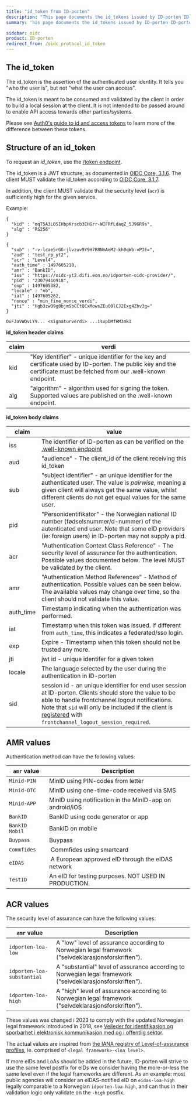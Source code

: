 ```yaml
---
title: "id_token from ID-porten"
description: "This page documents the id_tokens issued by ID-porten ID-porten OIDC Provider"
summary: 'his page documents the id_tokens issued by ID-porten ID-porten OIDC Provider'

sidebar: oidc
product: ID-porten
redirect_from: /oidc_protocol_id_token
---
```



## The id_token

The id_token is the assertion of the authenticated user identity.  It tells you "who the user is", but not "what the user can access".  

The id_token is meant to be consumed and validated by the client in order to build a local session at the client.  It is not intended to be passed around to enable API access towards other parties/systems.

Please see [Auth0's guide to id and access tokens](https://auth0.com/blog/id-token-access-token-what-is-the-difference/) to learn more of the difference between these tokens.

## Structure of an id_token

To request an *id_token*, use the [/token endpoint]({{site.baseurl}}/docs/idporten/oidc/oidc_protocol_token).


The id_token is a JWT structure, as documented in [OIDC Core, 3.1.6](https://openid.net/specs/openid-connect-core-1_0.html#CodeIDToken).  The client MUST validate the id_token according to [OIDC Core, 3.1.7](https://openid.net/specs/openid-connect-core-1_0.html#IDTokenValidation).  

In addition, the client MUST validate that the security level (`acr`) is sufficiently high for the given service.

Example:
```
{
  "kid" : "mqT5A3LOSIHbpKrscb3EHGrr-WIFRfLdaqZ_5J9GR9s",
  "alg" : "RS256"
}
```

```
{
  "sub" : "-v-lcae5rGG-jlvzuv9Y9H7R8NmAeM2-kh0qWb-vPIE=",
  "aud" : "test_rp_yt2",
  "acr" : "Level4",
  "auth_time" : 1497605218,
  "amr" : "BankID",
  "iss" : "https://oidc-yt2.difi.eon.no/idporten-oidc-provider/",
  "pid" : "23079410918",
  "exp" : 1497605382,
  "locale" : "nb",
  "iat" : 1497605262,
  "nonce" : "min_fine_nonce_verdi",
  "jti" : "Hgb3zwO9g0bjmSbCCtQCxMowsZEu00lCJ2Exg4Zhv3g="
}
```

```
OuFJaVWQvLY9... <signaturverdi> ...isvpDMfHM3mkI
```


**id_token header claims**

| claim | verdi |
| --- | --- |
| kid | "Key identifier" - unique identifier for the key and certificate used by ID-porten. The public key and the certificate must be fetched from our .well-known endpoint. |
| alg | "algorithm" - algorithm used for signing the token. Supported values are published on the .well-known endpoint.  |

**id_token body claims**


| claim | value |
| --- | --- |
| iss | The identifier of ID-porten as can be verified on the [.well-known endpoint]({{site.baseurl}}/docs/idporten/oidc/oidc_func_wellknown)|
| aud | "audience" - The client_id of the client receiving this id_token  |
| sub | "subject identifier" - an unique identifier for the authenticated user.  The value is *pairwise*, meaning a given client will always get the same value, whilst different clients do not get equal values for the same user.  |
| pid |  "Personidentifikator" - the Norwegian national ID number (fødselsnummer/d-nummer) of the autenticated end user. Note that some eID providers (ie: foreign users) in ID-porten may not supply a pid. |
| acr | "Authentication Context Class Reference" - The security level of assurance for the authentication. Possible values documented below.  The level MUST be validated by the client. |
| amr | "Authentication Method References" - Method of authentication. Possible values can be seen below.  The available values may change over time, so the client should not validate this value. |
| auth_time | Timestamp indicating when the authentication was performed.  |
| iat | Timestamp when this token was issued. If different from `auth_time`, this indicates a federated/sso login. |
| exp | Expire - Timestamp when this token should not be trusted any more.  |
| jti | jwt id - unique identifer for a given token  |
| locale | The language selected by the user during the authentication in ID-porten |
| sid | session id - an unique identifier for end user session at ID-porten. Clients should store the value to be able to handle frontchannel logout notifications. Note that `sid` will only be included if the client is [registered](oidc_func_clientreg.html) with `frontchannel_logout_session_required`.  |




## AMR values

Authentication method can have the following values:

|`amr` value| Description|
|-|-|
|`Minid-PIN` | MinID using PIN-codes from letter|
|`Minid-OTC` | MinID using one-time-code received via SMS|
|`Minid-APP` | MinID using notification in the MinID-app on android/iOS |
|`BankID`    | BankID using code generator or app|
|`BankID Mobil` | BankID on mobile |
|`Buypass`      | Buypass |
|`Commfides` | Commfides using smartcard |
|`eIDAS`  | A European approved eID through the eIDAS network|
|`TestID` |  An eID for testing purposes. NOT USED IN PRODUCTION.  |


## ACR values

The security level of assurance can have the following values:

|`amr` value| Description|
|-|-|
|`idporten-loa-low` | A "low" level of assurance according to Norwegian legal framework ("selvdeklarasjonsforskriften"). |
|`idporten-loa-substantial` | A "substantial" level of assurance according to Norwegian legal framework ("selvdeklarasjonsforskriften"). |
|`idporten-loa-high` | A "high" level of assurance according to Norwegian legal framework ("selvdeklarasjonsforskriften"). |

These values was changed i 2023 to comply with the updated Norwegian legal framework introduced in 2018, see [Veileder for identifikasjon og sporbarhet i elektronisk kommunikasjon med og i offentlig sektor](https://www.digdir.no/digital-samhandling/veileder-identifikasjon-og-sporbarhet-i-elektronisk-kommunikasjon-med-og-i-offentlig-sektor/2992).

The actual values are inspired from [the IANA registry of Level-of-assurance profiles](https://www.iana.org/assignments/loa-profiles/loa-profiles.xhtml), ie. comprised of `<legal framework>-<loa level>`.

If more eIDs and LoAs should be added in the future, ID-porten will strive to use the same level postfix for eIDs we consider having the more-or-less the same level even if the legal frameworks are different. As an example: most public agencies will consider an eIDAS-notified eID on `eidas-loa-high` legally comparable to a Norwegian `idporten-loa-high`, and can thus in their validation logic only validate on the `-high` postfix.
